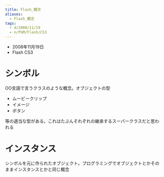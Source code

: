```yaml
---
title: Flash_概念
aliases:
  - Flash_概念
tags:
  - d/2008/11/19
  - n/PGM/Flash/CS3
---
```




- 2008年11月19日
- Flash CS3


シンボル
================================================================================
OO言語で言うクラスのような概念。オブジェクトの型

- ムービークリップ
- イメージ
- ボタン

等の適当な型がある。これはたぶんそれぞれの継承するスーパークラスだと思われる

インスタンス
================================================================================
シンボルを元に作られたオブジェクト。プログラミングでオブジェクトとかそのままインスタンスとかと同じ概念


